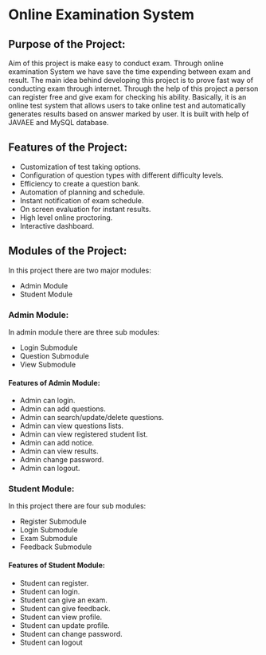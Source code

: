 # Online Examination System
## Purpose of the Project:
Aim of this project is make easy to conduct exam. Through online examination System we have save the time
expending between exam and result. The main idea behind developing this project is to prove fast way of
conducting exam through internet. Through the help of this project a person can register free and give exam
for checking his ability. Basically, it is an online test system that allows users to take online test and
automatically generates results based on answer marked by user.
It is built with help of JAVAEE and MySQL database.
## Features of the Project:
- Customization of test taking options.
- Configuration of question types with different difficulty levels.
- Efficiency to create a question bank.
- Automation of planning and schedule.
- Instant notification of exam schedule.
- On screen evaluation for instant results.
- High level online proctoring.
- Interactive dashboard.
## Modules of the Project:
In this project there are two major modules:
- Admin Module
- Student Module
### Admin Module:
In admin module there are three sub modules:
- Login Submodule
- Question Submodule
- View Submodule
#### Features of Admin Module:
- Admin can login.
- Admin can add questions.
- Admin can search/update/delete questions.
- Admin can view questions lists.
- Admin can view registered student list.
- Admin can add notice.
- Admin can view results.
- Admin change password.
- Admin can logout.
### Student Module:
In this project there are four sub modules:
- Register Submodule
- Login Submodule
- Exam Submodule
- Feedback Submodule
#### Features of Student Module:
- Student can register.
- Student can login.
- Student can give an exam.
- Student can give feedback.
- Student can view profile.
- Student can update profile.
- Student can change password.
- Student can logout